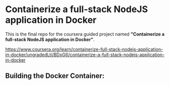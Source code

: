# Containerize a full-stack NodeJS application in Docker
This is the final repo for the coursera guided project named **"Containerize a full-stack NodeJS application in Docker"**.

https://www.coursera.org/learn/containerize-full-stack-nodejs-application-in-docker/ungradedLti/BDxG6/containerize-a-full-stack-nodejs-application-in-docker

## Building the Docker Container:
